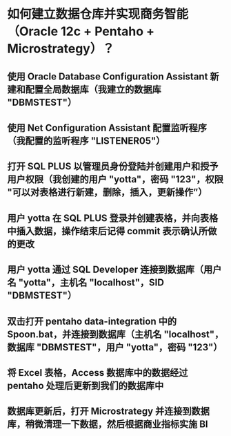 # 如何建立数据仓库并实现商务智能（Oracle 12c + Pentaho + Microstrategy）？

## 使用 Oracle Database Configuration Assistant 新建和配置全局数据库（我建立的数据库 "DBMSTEST"）

## 使用 Net Configuration Assistant 配置监听程序 （我配置的监听程序 "LISTENER05"）

## 打开 SQL PLUS 以管理员身份登陆并创建用户和授予用户权限（我创建的用户 "yotta"，密码 "123"，权限 "可以对表格进行新建，删除，插入，更新操作”）

## 用户 yotta 在 SQL PLUS 登录并创建表格，并向表格中插入数据，操作结束后记得 commit 表示确认所做的更改

## 用户 yotta 通过 SQL Developer 连接到数据库（用户名 "yotta"，主机名 "localhost"，SID "DBMSTEST"）

## 双击打开 pentaho data-integration 中的 Spoon.bat，并连接到数据库（主机名 "localhost"，数据库 "DBMSTEST"，用户 "yotta"，密码 "123"）

## 将 Excel 表格，Access 数据库中的数据经过 pentaho 处理后更新到我们的数据库中

## 数据库更新后，打开 Microstrategy 并连接到数据库，稍微清理一下数据，然后根据商业指标实施 BI
